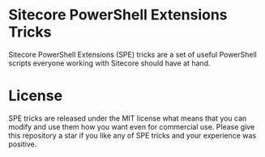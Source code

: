 #  Sitecore PowerShell Extensions Tricks
 Sitecore PowerShell Extensions (SPE) tricks are a set of useful PowerShell scripts everyone working with Sitecore should have at hand.
 
 # License
SPE tricks are released under the MIT license what means that you can modify and use them how you want even for commercial use. Please give this repository a star if you like any of SPE tricks and your experience was positive.
